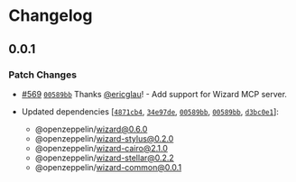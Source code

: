 # Changelog

## 0.0.1

### Patch Changes

- [#569](https://github.com/OpenZeppelin/contracts-wizard/pull/569) [`00589bb`](https://github.com/OpenZeppelin/contracts-wizard/commit/00589bb06b016361526a953bf20f9ac568526d06) Thanks [@ericglau](https://github.com/ericglau)! - Add support for Wizard MCP server.

- Updated dependencies [[`4871cb4`](https://github.com/OpenZeppelin/contracts-wizard/commit/4871cb43abf5ea2b7a529b857071939c1154e58c), [`34e97de`](https://github.com/OpenZeppelin/contracts-wizard/commit/34e97dec289151a7d947ece5fddd01a09a7f99b6), [`00589bb`](https://github.com/OpenZeppelin/contracts-wizard/commit/00589bb06b016361526a953bf20f9ac568526d06), [`00589bb`](https://github.com/OpenZeppelin/contracts-wizard/commit/00589bb06b016361526a953bf20f9ac568526d06), [`d3bc0e1`](https://github.com/OpenZeppelin/contracts-wizard/commit/d3bc0e17919aa8b98a661138a284a1e899aad7a0)]:
  - @openzeppelin/wizard@0.6.0
  - @openzeppelin/wizard-stylus@0.2.0
  - @openzeppelin/wizard-cairo@2.1.0
  - @openzeppelin/wizard-stellar@0.2.2
  - @openzeppelin/wizard-common@0.0.1
